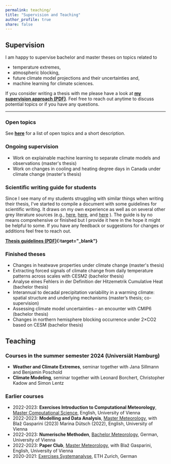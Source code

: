 ```yaml
---
permalink: teaching/
title: "Supervision and Teaching"
author_profile: true
share: false
---
```


Supervision
-----------

I am happy to supervise bachelor and master theses on topics related to
- temperature extremes,
- atmospheric blocking,
- future climate model projections and their uncertainties and,
- machine learning for climate sciences.

If you consider writing a thesis with me please have a look at <a href="/thesis/supervision_approach.pdf" target="_blank"><b>**my supervision approach (PDF)**</b></a>. Feel free to reach out anytime to discuss potential topics or if you have any questions.

---

### Open topics

See <a href="https://docs.google.com/presentation/d/1FBDPml7f29JS2rWBBFakq-Hdv_8iEz1b4m1onsod26o/edit?usp=sharing" target="_blank"><b>here</b></a> for a list of open topics and a short description.

### Ongoing supervision

- Work on explainable machine learning to separate climate models and observations (master's thesis)
- Work on changes in cooling and heating degree days in Canada under climate change (master's thesis)

### Scientific writing guide for students

Since I see many of my students struggling with similar things when writing their thesis, I've started to compile a document with some guidelines for scientific writing. It draws on my own experience as well as on several other grey literature sources (e.g.,
<a href="https://www.kuwi.europa-uni.de/en/lehrstuhl/vs/politik-JP/Hinweise-fuer-Studierende/index.html"  target="_blank">here</a>,
<a href="https://klimadynamik.univie.ac.at/?page_id=14"  target="_blank">here</a>, and
<a href="https://x.com/cesifoti/status/1773388661893017897"  target="_blank">here</a>
).
The guide is by no means comprehensive or finished but I provide it here in the hope it might be helpful to some. If you have any feedback or suggestions for changes or additions feel free to reach out.

**[Thesis guidelines (PDF)](/thesis/thesis_guidelines.pdf){:target="_blank"}**


### Finished theses

- Changes in heatwave properties under climate change (master's thesis)
- Extracting forced signals of climate change from daily temperature patterns across scales with CESM2 (bachelor thesis)
- Analyse eines Fehlers in der Definition der Hitzemetrik Cumulative Heat (bachelor thesis)
- Interannual to decadal precipitation variability in a warming climate: spatial structure and underlying mechanisms (master’s thesis; co-supervision)
- Assessing climate model uncertainties – an encounter with CMIP6 (bachelor thesis)
- Changes in northern hemisphere blocking occurrence under 2×CO2 based on CESM (bachelor thesis)



Teaching
--------

### Courses in the summer semester 2024 (Universiät Hamburg)

- **Weather and Climate Extremes**, seminar together with Jana Sillmann and Benjamin Poschold
- **Climate Modeling**, seminar together with Leonard Borchert, Christopher Kadow and Simon Lentz


### Earlier courses

- 2022-2023: **Exercises Introduction to Computational Meteorology**, <a href="https://mtbl.univie.ac.at/storage/media/mtbl02/2021_2022/2021_2022_59.pdf"  target="_blank">Master Computational Science</a>, English, University of Vienna
- 2022-2023: **Modelling and Data Analysis**, <a href="https://mtbl.univie.ac.at/storage/media/mtbl02/2021_2022/2021_2022_78.pdf" target="_blank">Master Meteorology</a>, with Blaž Gasparini (2023) Marina Dütsch (2022), English, University of Vienna
- 2022-2023: **Numerische Methoden**, <a href="https://mtbl.univie.ac.at/storage/media/mtbl02/2021_2022/2021_2022_77.pdf" target="_blank">Bachelor Meteorology</a>, German, University of Vienna
- 2022-2023: **Paper Club**, <a href="https://mtbl.univie.ac.at/storage/media/mtbl02/2021_2022/2021_2022_78.pdf" target="_blank">Master Meteorology</a>, with Blaž Gasparini, English, University of Vienna
- 2020-2021: <a href="http://www.vvz.ethz.ch/Vorlesungsverzeichnis/lerneinheit.view?semkez=2021W&lerneinheitId=147269&ansicht=LEHRVERANSTALTUNGEN" target="_blank">Exercises Systemanalyse</a>, ETH Zurich, German
